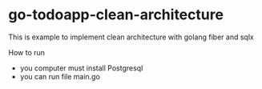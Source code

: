 # go-todoapp-clean-architecture
This is example to implement clean architecture with golang fiber and sqlx


How to run
- you computer must install Postgresql  
- you can run file main.go
